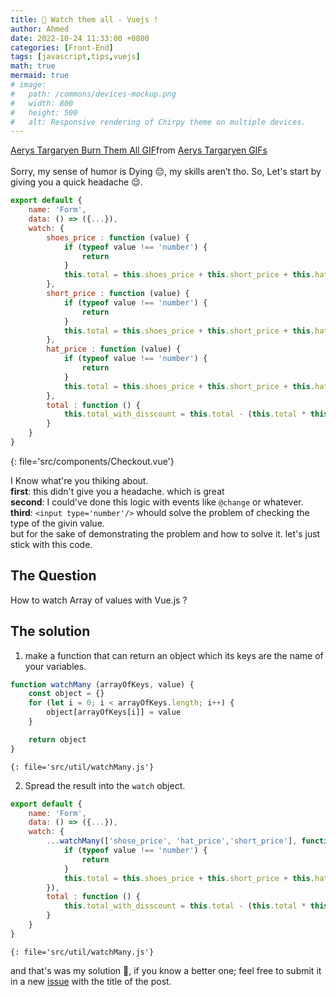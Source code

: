```yaml
---
title: 👀 Watch them all - Vuejs !
author: Ahmed
date: 2022-10-24 11:33:00 +0800
categories: [Front-End]
tags: [javascript,tips,vuejs]
math: true
mermaid: true
# image:
#   path: /commons/devices-mockup.png
#   width: 800
#   height: 500
#   alt: Responsive rendering of Chirpy theme on multiple devices.
---
```


<div class="tenor-gif-embed" data-postid="11689404" data-share-method="host" data-aspect-ratio="1.85185" data-width="100%"><a href="https://tenor.com/view/aerys-targaryen-burn-them-all-got-game-of-thrones-mad-king-gif-11689404">Aerys Targaryen Burn Them All GIF</a>from <a href="https://tenor.com/search/aerys+targaryen-gifs">Aerys Targaryen GIFs</a></div> <script type="text/javascript" async src="https://tenor.com/embed.js"></script>

<br/>
Sorry, my sense of humor is Dying 😔, my skills aren’t tho.  
So, Let's start by giving you a quick headache 😌.

```js
export default {
    name: 'Form',
    data: () => ({...}),
    watch: {
        shoes_price : function (value) {
            if (typeof value !== 'number') {
                return
            }
            this.total = this.shoes_price + this.short_price + this.hat_price
        },
        short_price : function (value) {
            if (typeof value !== 'number') {
                return
            }
            this.total = this.shoes_price + this.short_price + this.hat_price
        },
        hat_price : function (value) {
            if (typeof value !== 'number') {
                return
            }
            this.total = this.shoes_price + this.short_price + this.hat_price
        },
        total : function () {
            this.total_with_disscount = this.total - (this.total * this.discount)
        }
    }
}
```
{: file='src/components/Checkout.vue'}

I Know what're you thiking about.  
**first**: this didn't give you a headache. which is great  
**second**: I could've done this logic with events like `@change` or whatever.  
**third**: `<input type='number'/>` whould solve the problem of checking the type of the givin value.  
but for the sake of demonstrating the problem and how to solve it. let's just stick with this code.

<script type="application/ld+json">
{
    "@context": "https://schema.org",
    "@type": "Question",
    "name": "How to watch Array of values with Vue.js?",
    "text": "How to watch multiple values with Vue.js v2 ?",
    "author": {
        "@type": "Person",
        "name": "Ahmed Elwerdany"
    },
    "answerCount": "1",
    "acceptedAnswer": {
        "@type": "Answer",
        "text": "```js
function watchMany (arrayOfKeys, value) {
    const object = {}
    for (let i = 0; i < arrayOfKeys.length; i++) {
        object[arrayOfKeys[i]] = value
    }

    return object
}
```",
        "author": {
            "@type": "Person",
            "name": "Ahmed Elwerdany"
        }
    },
    "suggestedAnswer": {
        "@type": "Answer",
        "text": "```js
function watchMany (arrayOfKeys, value) {
    const object = {}
    for (let i = 0; i < arrayOfKeys.length; i++) {
        object[arrayOfKeys[i]] = value
    }

    return object
}
```",
        "author": {
            "@type": "Person",
            "name": "Ahmed Elwerdany"
        }
    }
}
</script>

## The Question
How to watch Array of values with Vue.js ?

## The solution
1. make a function that can return an object which its keys are the name of your variables.
```js
function watchMany (arrayOfKeys, value) {
    const object = {}
    for (let i = 0; i < arrayOfKeys.length; i++) {
        object[arrayOfKeys[i]] = value
    }

    return object
}
```
    {: file='src/util/watchMany.js'}
2. Spread the result into the `watch` object.
```js
export default {
    name: 'Form',
    data: () => ({...}),
    watch: {
        ...watchMany(['shose_price', 'hat_price','short_price'], function (value) {
            if (typeof value !== 'number') {
                return
            }
            this.total = this.shoes_price + this.short_price + this.hat_price
        }),
        total : function () {
            this.total_with_disscount = this.total - (this.total * this.discount)
        }
    }
}
```
    {: file='src/util/watchMany.js'}
and that's was my solution 🥳, if you know a better one; feel free to submit it in a new [issue](https://github.com/ahmedelwerdany/ahmedelwerdany.github.io/issues/new) with the title of the post. 